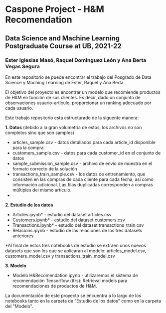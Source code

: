 # Caspone Project - H&M Recomendation
## Data Science and Machine Learning Postgraduate Course at UB, 2021-22
### Ester Iglesias Masó, Raquel Dominguez León y Ana Berta Vegas Segura

En este repositorio se puede encontrar el trabajo del Posgrado de Data Science y Maching Learning de Ester, Raquel y Ana Berta.

El objetivo del proyecto es encontrar un modelo que recomiende productos de H&M en función de sus clientes. Es decir, dado un conjunto de observaciones usuario-artículo, proporcionar un ranking adecuado por cada usuario.

Este trabajo repositorio esta estructurado de la siguente manera:

**1. Datos** (debido a la gran volumetría de estos, los archivos no son completos sino que son samples)
  - articles_sample.csv - datos detallados para cada article_id disponible para la compra
  - customers_sample.csv - datos para cada customer_id en el conjunto de datos
  - sample_submission_sample.csv - archivo de envío de muestra en el formato correcto de la solución
  - transactions_train_sample.csv - los datos de entrenamiento, que consisten en las compras de cada cliente para cada fecha, así como información adicional. Las filas duplicadas corresponden a compras múltiples del mismo artículo.
  - 
**2. Estudio de los datos**
  - Articles.ipynb* - estudio del dataset articles.csv
  - Customers.ipynb* - estudio del dataset customers.csv
  - Transactions.ipynb* - estudio del dataset transactions_train.csv 
  - Relacions.ipynb - estudio de las relaciones de los tres datasets anteriores
 
 *Al final de estos tres notebooks de estudio se extraen unos nuevos datasets que son los que se aplicaran al modelo: articles_model.csv, customers_model.csv y transactions_train_model.csv
 
**3. Modelo**
  - Modelo H&Recomendation.ipynb - utilizaremos el sistema de recomendación Tensorflow (tfrs): Retrieval models para recomendaciones de productos de H&M.

La documentación de este proyecto se encuentra a lo largo de los notebooks tanto en la carpeta de "Estudio de los datos" como en la carpeta del "Modelo". 

